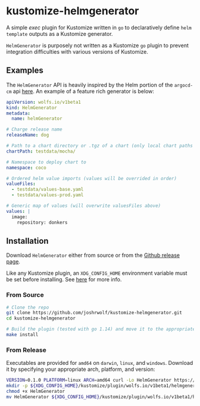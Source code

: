 # kustomize-helmgenerator

A simple _exec_ plugin for Kustomize written in `go` to declaratively define `helm template` outputs as a Kustomize generator.

`HelmGenerator` is purposely not written as a Kustomize `go` plugin to prevent integration difficulties with various versions of Kustomize.

## Examples

The `HelmGenerator` API is heavily inspired by the Helm portion of the `argocd-cm` api [here](https://argoproj.github.io/argo-cd/operator-manual/argocd-cm.yaml).  An example of a feature rich generator is below:

```yaml
apiVersion: wolfs.io/v1beta1
kind: HelmGenerator
metadata:
  name: helmGenerator

# Charge release name
releaseName: dog

# Path to a chart directory or .tgz of a chart (only local chart paths supported right now)
chartPath: testdata/mocha/

# Namespace to deploy chart to
namespace: coco

# Ordered helm value imports (values will be overrided in order)
valueFiles:
  - testdata/values-base.yaml
  - testdata/values-prod.yaml

# Generic map of values (will overwrite valuesFiles above)
values: |
  image:
    repository: donkers
```

## Installation

Download `HelmGenerator` either from source or from the [Github release page](https://github.com/joshrwolf/kustomize-helmgenerator/releases).

Like any Kustomize plugin, an `XDG_CONFIG_HOME` environment variable must be set before installing.  See [here](https://github.com/kubernetes-sigs/kustomize/tree/master/docs/plugins) for more info.

### From Source

```bash
# Clone the repo
git clone https://github.com/joshrwolf/kustomize-helmgenerator.git
cd kustomize-helmgenerator

# Build the plugin (tested with go 1.14) and move it to the appropriate $XDG_CONFIG_HOME
make install
```

### From Release

Executables are provided for `amd64` on `darwin`, `linux`, and `windows`.  Download it by specifying your appropriate arch, platform, and version:

```bash
VERSION=0.1.0 PLATFORM=linux ARCH=amd64 curl -Lo HelmGenerator https://github.com/joshrwolf/kustomize-helmgenerator/releases/download/v${VERSION}/HelmGenerator_${VERSION}_${PLATFORM}_${ARCH}
mkdir -p ${XDG_CONFIG_HOME}/kustomize/plugin/wolfs.io/v1beta1/helmgenerator
chmod +x HelmGenerator
mv HelmGenerator ${XDG_CONFIG_HOME}/kustomize/plugin/wolfs.io/v1beta1/helmgenerator/
```
